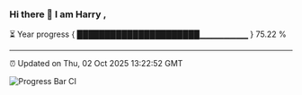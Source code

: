 ### Hi there 👋 I am Harry , 

⏳ Year progress { ██████████████████████▁▁▁▁▁▁▁▁ } 75.22 %

---

⏰ Updated on Thu, 02 Oct 2025 13:22:52 GMT

![Progress Bar CI](https://github.com/duykhang68/duykhang68/workflows/Progress%20Bar%20CI/badge.svg)
